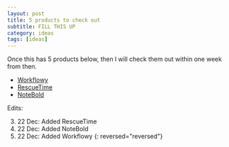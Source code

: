 ```yaml
---
layout: post
title: 5 products to check out
subtitle: FILL THIS UP
category: ideas
tags: [ideas]
---
```


Once this has 5 products below, then I will check them out within one week from then.

- [Workflowy](https://workflowy.com/) 
- [RescueTime](https://www.rescuetime.com/)
- [NoteBold](http://notebold.com/)



Edits:

3. 22 Dec: Added RescueTime
2. 22 Dec: Added NoteBold
1. 22 Dec: Added Workflowy
{: reversed="reversed"}